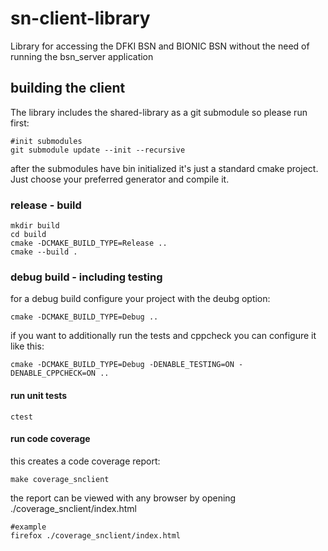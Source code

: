 # sn-client-library

Library for accessing the DFKI BSN and BIONIC BSN without the need of running the bsn_server application

## building the client

The library includes the shared-library as a git submodule so please run first:

``` shell
#init submodules
git submodule update --init --recursive
```

after the submodules have bin initialized it's just a standard cmake project. Just choose your preferred generator and compile it.

### release - build

``` shell
mkdir build 
cd build
cmake -DCMAKE_BUILD_TYPE=Release ..
cmake --build .
```
### debug build - including testing

for a debug build configure your project with the deubg option:

``` shell	
cmake -DCMAKE_BUILD_TYPE=Debug ..
```

if you want to additionally run the tests and cppcheck you can configure it like this:

``` shell	
cmake -DCMAKE_BUILD_TYPE=Debug -DENABLE_TESTING=ON -DENABLE_CPPCHECK=ON ..
```

#### run unit tests
``` shell	
ctest
```

#### run code coverage
this creates a code coverage report: 

``` shell	
make coverage_snclient
```

the report can be viewed with any browser by opening ./coverage_snclient/index.html

``` shell
#example	
firefox ./coverage_snclient/index.html
```